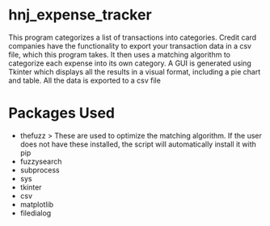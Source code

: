 # hnj_expense_tracker

This program categorizes a list of transactions into categories. Credit card companies have the functionality to export your transaction data in a csv file,
which this program takes. It then uses a matching algorithm to categorize each expense into its own category. A GUI is generated using Tkinter which displays
all the results in a visual format, including a pie chart and table. All the data is exported to a csv file


# Packages Used

- thefuzz
              > These are used to optimize the matching algorithm. If the user does not have these installed, the script will automatically install it with pip
- fuzzysearch
- subprocess
- sys
- tkinter
- csv
- matplotlib
- filedialog
